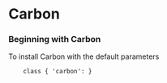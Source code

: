 # Carbon

### Beginning with Carbon

To install Carbon with the default parameters

```puppet
    class { 'carbon': }
```
